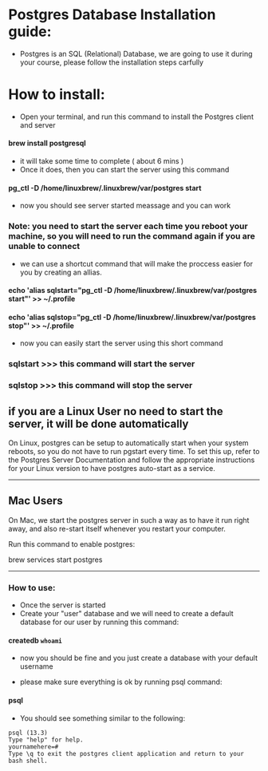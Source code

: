 
# Postgres Database Installation guide:
- Postgres is an SQL (Relational) Database, we are going to use it during your course, please follow the installation steps carfully

# How to install:
- Open your terminal, and run this command to install the Postgres client and server

#### brew install postgresql

- it will take some time to complete ( about 6 mins )
- Once it does, then you can start the server using this command
#### pg_ctl -D /home/linuxbrew/.linuxbrew/var/postgres start
- now you should see server started meassage and you can work 
![]()
### Note: you need to start the server each time you reboot your machine, so you will need to run the command again if you are unable to connect
- we can use a shortcut command that will make the proccess easier for you by creating an allias.

#### echo 'alias sqlstart="pg_ctl -D /home/linuxbrew/.linuxbrew/var/postgres start"' >> ~/.profile
#### echo 'alias sqlstop="pg_ctl -D /home/linuxbrew/.linuxbrew/var/postgres stop"' >> ~/.profile

- now you can easily start the server using this short command
### sqlstart  >>> this command will start the server
### sqlstop   >>> this command will stop the server

## if you are a Linux User no need to start the server, it will be done automatically
On Linux, postgres can be setup to automatically start when your system reboots, so you do not have to run pgstart every time. To set this up, refer to the Postgres Server Documentation and follow the appropriate instructions for your Linux version to have postgres auto-start as a service.


-------------------------------------------------
## Mac Users
On Mac, we start the postgres server in such a way as to have it run right away, and also re-start itself whenever you restart your computer.

Run this command to enable postgres:

brew services start postgres

-------------------------------------------------
### How to use:
- Once the server is started
- Create your "user" database and we will need to create a default database for our user by running this command:

#### createdb `whoami`

- now you should be fine and you just create a database with your default username

- please make sure everything is ok by running psql command:

#### psql

- You should see something similar to the following:
```
psql (13.3)
Type "help" for help.
yournamehere=#
Type \q to exit the postgres client application and return to your bash shell.
```

 
